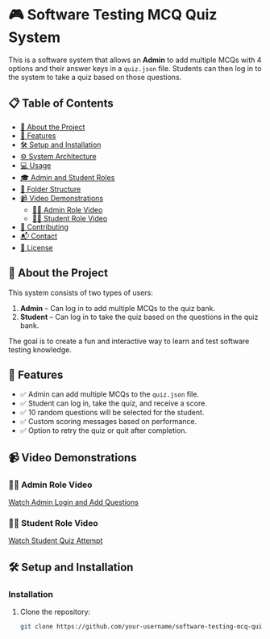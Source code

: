 # 🎮 Software Testing MCQ Quiz System

This is a software system that allows an **Admin** to add multiple MCQs with 4 options and their answer keys in a `quiz.json` file. Students can then log in to the system to take a quiz based on those questions. 

## 📋 Table of Contents
- [📖 About the Project](#-about-the-project)
- [🔑 Features](#-features)
- [🛠️ Setup and Installation](#-setup-and-installation)
- [⚙️ System Architecture](#-system-architecture)
- [💻 Usage](#-usage)
- [🎓 Admin and Student Roles](#-admin-and-student-roles)
- [📂 Folder Structure](#-folder-structure)
- [📹 Video Demonstrations](#-video-demonstrations)
  - [👨‍💻 Admin Role Video](#-admin-role-video)
  - [👩‍🎓 Student Role Video](#-student-role-video)
- [🤝 Contributing](#-contributing)
- [📬 Contact](#-contact)
- [📄 License](#-license)

## 📖 About the Project

This system consists of two types of users:
1. **Admin** – Can log in to add multiple MCQs to the quiz bank.
2. **Student** – Can log in to take the quiz based on the questions in the quiz bank.

The goal is to create a fun and interactive way to learn and test software testing knowledge.

## 🔑 Features

- ✅ Admin can add multiple MCQs to the `quiz.json` file.
- ✅ Student can log in, take the quiz, and receive a score.
- ✅ 10 random questions will be selected for the student.
- ✅ Custom scoring messages based on performance.
- ✅ Option to retry the quiz or quit after completion.

## 📹 Video Demonstrations

### 👨‍💻 Admin Role Video
[Watch Admin Login and Add Questions](https://github.com/user-attachments/assets/486b93b8-5670-462e-ab81-2096aa560e66)

### 👩‍🎓 Student Role Video
[Watch Student Quiz Attempt](https://github.com/user-attachments/assets/30755544-4982-4854-9e16-f5ee55188de4
)

## 🛠️ Setup and Installation

### Installation

1. Clone the repository:
   ```bash
   git clone https://github.com/your-username/software-testing-mcq-quiz.git

